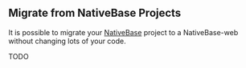Migrate from NativeBase Projects
--------------------------------
It is possible to migrate your [NativeBase](http://nativebase.io/) project to a NativeBase-web without changing lots of your code.

TODO
